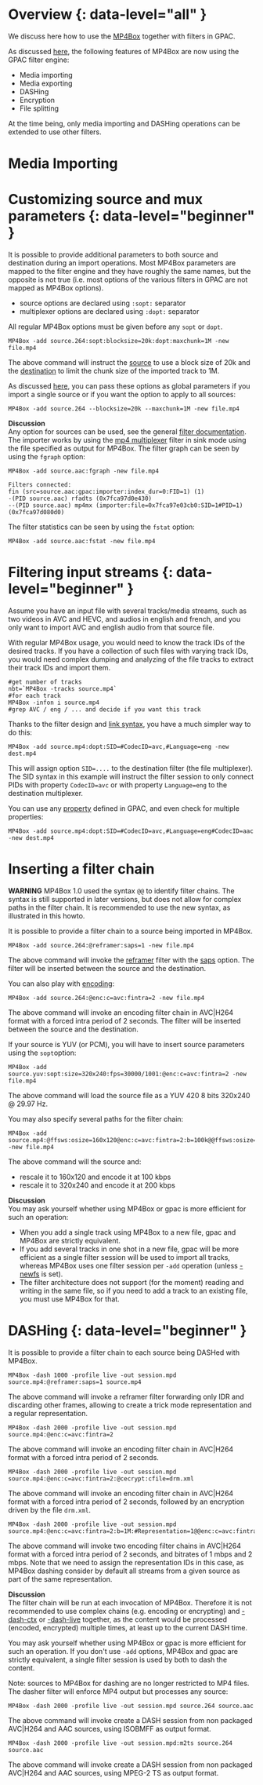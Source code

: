 # Overview {: data-level="all" }

We discuss here how to use the [MP4Box](MP4Box-introduction) together with filters in GPAC.

As discussed [here](Rearchitecture), the following features of MP4Box are now using the GPAC filter engine:

- Media importing
- Media exporting
- DASHing
- Encryption
- File splitting

At the time being, only media importing and DASHing operations can be extended to use other filters.

# Media Importing 

# Customizing source and mux parameters {: data-level="beginner" }

It is possible to provide additional parameters to both source and destination during an import operations. Most MP4Box parameters are mapped to the filter engine and they have roughly the same names, but the opposite is not true (i.e. most options of the various filters in GPAC are not mapped as MP4Box options). 
- source options are declared using `:sopt:` separator
- multiplexer options are declared using `:dopt:` separator
 
All regular MP4Box options must be given before any `sopt` or `dopt`.

```
MP4Box -add source.264:sopt:blocksize=20k:dopt:maxchunk=1M -new file.mp4
```

The above command will instruct the [source](fin) to use a block size of 20k and the [destination](mp4mx) to limit the chunk size of the imported track to 1M.

As discussed [here](core_config#global-filter-options), you can pass these options as global parameters if you import a single source or if you want the option to apply to all sources:
```
MP4Box -add source.264 --blocksize=20k --maxchunk=1M -new file.mp4
```


__Discussion__   
Any option for sources can be used, see the general [filter documentation](filters_general). The importer works by using the [mp4 multiplexer](mp4mx) filter in sink mode using the file specified as output for MP4Box.
The filter graph can be seen by using the `fgraph` option:

```
MP4Box -add source.aac:fgraph -new file.mp4

Filters connected:
fin (src=source.aac:gpac:importer:index_dur=0:FID=1) (1)
-(PID source.aac) rfadts (0x7fca97d0e430)
--(PID source.aac) mp4mx (importer:file=0x7fca97e03cb0:SID=1#PID=1) (0x7fca97d080d0)
```

The filter statistics can be seen by using the `fstat` option:

```
MP4Box -add source.aac:fstat -new file.mp4
```

# Filtering input streams {: data-level="beginner" }
Assume you have an input file with several tracks/media streams, such as two videos in AVC and HEVC, and audios in english and french, and you only want to import AVC and english audio from that source file.

With regular MP4Box usage, you would need to know the track IDs of the desired tracks. If you have a collection of such files with varying track IDs, you would need complex dumping and analyzing of the file tracks to extract their track IDs and import them.
```
#get number of tracks
nbt=`MP4Box -tracks source.mp4`
#for each track
MP4Box -infon i source.mp4
#grep AVC / eng / ... and decide if you want this track
```

Thanks to the filter design and [link syntax](filters_general#complex-links), you have a much simpler way to do this:
 
```
MP4Box -add source.mp4:dopt:SID=#CodecID=avc,#Language=eng -new dest.mp4
```
This will assign option `SID=....` to the destination filter (the file multiplexer). The SID syntax in this example will instruct the filter session to only connect PIDs with property `CodecID=avc` or with property `Language=eng` to the destination multiplexer. 

You can use any [property](filters_properties) defined in GPAC, and even check for multiple properties:

```
MP4Box -add source.mp4:dopt:SID=#CodecID=avc,#Language=eng#CodecID=aac -new dest.mp4
```


# Inserting a filter chain
 
__WARNING__
MP4Box 1.0 used the syntax `@@` to identify filter chains. The syntax is still supported in later versions, but does not allow for complex paths in the filter chain. It is recommended to use the new syntax, as illustrated in this howto.


It is possible to provide a filter chain to a source being imported in MP4Box.
```
MP4Box -add source.264:@reframer:saps=1 -new file.mp4
```

The above command will invoke the [reframer](reframer) filter with the [saps](reframer#saps) option. The filter will be inserted between the source and the destination. 

You can also play with [encoding](encoding):
 
```
MP4Box -add source.264:@enc:c=avc:fintra=2 -new file.mp4
```
The above command will invoke an encoding filter chain in AVC|H264 format with a forced intra period of 2 seconds. The filter will be inserted between the source and the destination. 
 
If your source is YUV (or PCM), you will have to insert source parameters using the `sopt`option:
```
MP4Box -add source.yuv:sopt:size=320x240:fps=30000/1001:@enc:c=avc:fintra=2 -new file.mp4
```
The above command will load the source file as a YUV 420 8 bits 320x240 @ 29.97 Hz.


 
You may also specify several paths for the filter chain:
```
MP4Box -add source.mp4:@ffsws:osize=160x120@enc:c=avc:fintra=2:b=100k@@ffsws:osize=320x240@enc:c=avc:fintra=2:b=200k -new file.mp4
```
The above command will the source and:

- rescale it to 160x120 and encode it at 100 kbps
- rescale it to 320x240 and encode it at 200 kbps


__Discussion__   
You may ask yourself whether using MP4Box or gpac is more efficient for such an operation:

-  When you add a single track using MP4Box to a new file, gpac and MP4Box are strictly equivalent. 
- If you add several tracks in one shot in a new file, gpac will be more efficient as a single filter session will be used to import all tracks, whereas MP4Box uses one filter session per `-add` operation (unless [-newfs](mp4box-gen-opts#newfs) is set).
- The filter architecture does not support (for the moment) reading and writing in the same file, so if you need to add a track to an existing file, you must use MP4Box for that.


# DASHing {: data-level="beginner" }


It is possible to provide a filter chain to each source being DASHed with MP4Box.
```
MP4Box -dash 1000 -profile live -out session.mpd source.mp4:@reframer:saps=1 source.mp4
```
The above command will invoke a reframer filter forwarding only IDR and discarding other frames, allowing to create a trick mode representation and a regular representation.

 
```
MP4Box -dash 2000 -profile live -out session.mpd source.mp4:@enc:c=avc:fintra=2
```
The above command will invoke an encoding filter chain in AVC|H264 format with a forced intra period of 2 seconds.

```
MP4Box -dash 2000 -profile live -out session.mpd source.mp4:@enc:c=avc:fintra=2:@cecrypt:cfile=drm.xml
```
The above command will invoke an encoding filter chain in AVC|H264 format with a forced intra period of 2 seconds, followed by an encryption driven by the file `drm.xml`.


```
MP4Box -dash 2000 -profile live -out session.mpd source.mp4:@enc:c=avc:fintra=2:b=1M:#Representation=1@@enc:c=avc:fintra=2:b=2M:#Representation=2
```
The above command will invoke two encoding filter chains in AVC|H264 format with a forced intra period of 2 seconds, and bitrates of 1 mbps and 2 mbps. Note that we need to assign the representation IDs in this case, as MP4Box dashing consider by default all streams from a given source as part of the same representation.


__Discussion__   
The filter chain will be run at each invocation of MP4Box. Therefore it is not recommended to use complex chains (e.g. encoding or encrypting) and [-dash-ctx](mp4box-dash-opts#dash-ctx) or [-dash-live](mp4box-dash-opts#dash-live) together, as the content would be processed (encoded, encrypted) multiple times, at least up to the current DASH time. 

You may ask yourself whether using MP4Box or gpac is more efficient for such an operation. If  you don't use `-add` options, MP4Box and gpac are strictly equivalent, a single filter session is used by both to dash the content.

Note: sources to MP4Box for dashing are no longer restricted to MP4 files. The dasher filter will enforce MP4 output but processes any source:

```
MP4Box -dash 2000 -profile live -out session.mpd source.264 source.aac
```
The above command will invoke create a DASH session from non packaged AVC|H264 and AAC sources, using ISOBMFF as output format.

```
MP4Box -dash 2000 -profile live -out session.mpd:m2ts source.264 source.aac
```
The above command will invoke create a DASH session from non packaged AVC|H264 and AAC sources, using MPEG-2 TS as output format.
